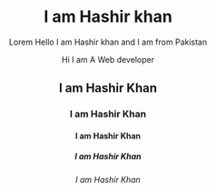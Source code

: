 <!DOCTYPE html>
<html lang="en">
<head>
    <meta charset="UTF-8">
    <meta name="viewport" content="width=p, initial-scale=1.0">
    <title>learaning Class</title>
</head>
<body>
    <center>
<h1>I am Hashir khan</h1>
<p>Lorem Hello I am Hashir khan and I am from Pakistan   </p>
<p>Hi I am A Web developer </p>
<h2>I am Hashir Khan </h2>
<h3>I am Hashir Khan </h3>
<h4>I am Hashir Khan </h4>
<h5>I am Hashir Khan </h5>
<h6>I am Hashir Khan </h6>

</center>
</body>

</html>
